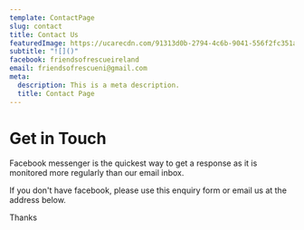 ```yaml
---
template: ContactPage
slug: contact
title: Contact Us
featuredImage: https://ucarecdn.com/91313d0b-2794-4c6b-9041-556f2fc351af/-/crop/945x490/0,116/-/preview/-/enhance/100/
subtitle: "![]()"
facebook: friendsofrescueireland
email: friendsofrescueni@gmail.com
meta:
  description: This is a meta description.
  title: Contact Page
---
```

# Get in Touch

Facebook messenger is the quickest way to get a response as it is monitored more regularly than our email inbox.

If you don't have facebook, please use this enquiry form or email us at the address below.

Thanks